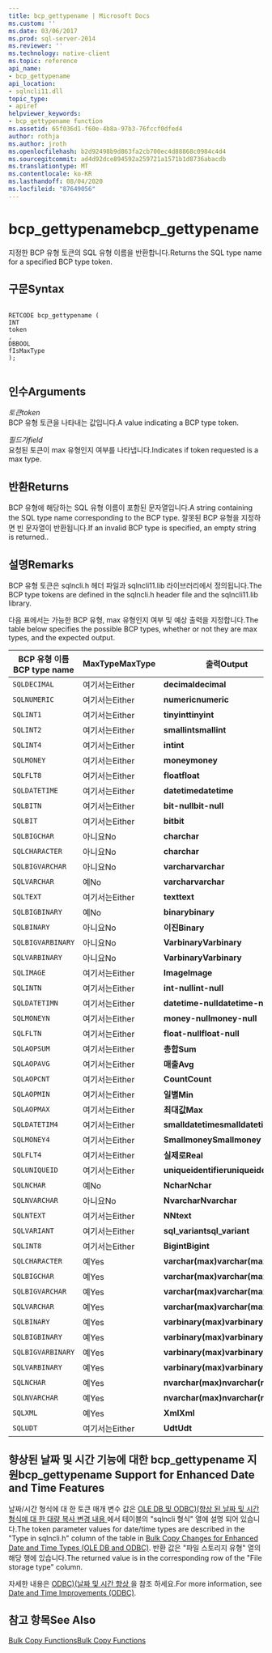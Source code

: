 ```yaml
---
title: bcp_gettypename | Microsoft Docs
ms.custom: ''
ms.date: 03/06/2017
ms.prod: sql-server-2014
ms.reviewer: ''
ms.technology: native-client
ms.topic: reference
api_name:
- bcp_gettypename
api_location:
- sqlncli11.dll
topic_type:
- apiref
helpviewer_keywords:
- bcp_gettypename function
ms.assetid: 65f036d1-f60e-4b8a-97b3-76fccf0dfed4
author: rothja
ms.author: jroth
ms.openlocfilehash: b2d92498b9d863fa2cb700ec4d88868c0984c4d4
ms.sourcegitcommit: ad4d92dce894592a259721a1571b1d8736abacdb
ms.translationtype: MT
ms.contentlocale: ko-KR
ms.lasthandoff: 08/04/2020
ms.locfileid: "87649056"
---
```

# <a name="bcp_gettypename"></a><span data-ttu-id="f8960-102">bcp_gettypename</span><span class="sxs-lookup"><span data-stu-id="f8960-102">bcp_gettypename</span></span>
  <span data-ttu-id="f8960-103">지정한 BCP 유형 토큰의 SQL 유형 이름을 반환합니다.</span><span class="sxs-lookup"><span data-stu-id="f8960-103">Returns the SQL type name for a specified BCP type token.</span></span>  
  
## <a name="syntax"></a><span data-ttu-id="f8960-104">구문</span><span class="sxs-lookup"><span data-stu-id="f8960-104">Syntax</span></span>  
  
```  
  
RETCODE bcp_gettypename (  
INT   
token  
,  
DBBOOL   
fIsMaxType  
);  
  
```  
  
## <a name="arguments"></a><span data-ttu-id="f8960-105">인수</span><span class="sxs-lookup"><span data-stu-id="f8960-105">Arguments</span></span>  
 <span data-ttu-id="f8960-106">*토큰*</span><span class="sxs-lookup"><span data-stu-id="f8960-106">*token*</span></span>  
 <span data-ttu-id="f8960-107">BCP 유형 토큰을 나타내는 값입니다.</span><span class="sxs-lookup"><span data-stu-id="f8960-107">A value indicating a BCP type token.</span></span>  
  
 <span data-ttu-id="f8960-108">*필드가*</span><span class="sxs-lookup"><span data-stu-id="f8960-108">*field*</span></span>  
 <span data-ttu-id="f8960-109">요청된 토큰이 max 유형인지 여부를 나타냅니다.</span><span class="sxs-lookup"><span data-stu-id="f8960-109">Indicates if token requested is a max type.</span></span>  
  
## <a name="returns"></a><span data-ttu-id="f8960-110">반환</span><span class="sxs-lookup"><span data-stu-id="f8960-110">Returns</span></span>  
 <span data-ttu-id="f8960-111">BCP 유형에 해당하는 SQL 유형 이름이 포함된 문자열입니다.</span><span class="sxs-lookup"><span data-stu-id="f8960-111">A string containing the SQL type name corresponding to the BCP type.</span></span> <span data-ttu-id="f8960-112">잘못된 BCP 유형을 지정하면 빈 문자열이 반환됩니다.</span><span class="sxs-lookup"><span data-stu-id="f8960-112">If an invalid BCP type is specified, an empty string is returned..</span></span>  
  
## <a name="remarks"></a><span data-ttu-id="f8960-113">설명</span><span class="sxs-lookup"><span data-stu-id="f8960-113">Remarks</span></span>  
 <span data-ttu-id="f8960-114">BCP 유형 토큰은 sqlncli.h 헤더 파일과 sqlncli11.lib 라이브러리에서 정의됩니다.</span><span class="sxs-lookup"><span data-stu-id="f8960-114">The BCP type tokens are defined in the sqlncli.h header file and the sqlncli11.lib library.</span></span>  
  
 <span data-ttu-id="f8960-115">다음 표에서는 가능한 BCP 유형, max 유형인지 여부 및 예상 출력을 지정합니다.</span><span class="sxs-lookup"><span data-stu-id="f8960-115">The table below specifies the possible BCP types, whether or not they are max types, and the expected output.</span></span>  
  
|<span data-ttu-id="f8960-116">BCP 유형 이름</span><span class="sxs-lookup"><span data-stu-id="f8960-116">BCP type name</span></span>|<span data-ttu-id="f8960-117">MaxType</span><span class="sxs-lookup"><span data-stu-id="f8960-117">MaxType</span></span>|<span data-ttu-id="f8960-118">출력</span><span class="sxs-lookup"><span data-stu-id="f8960-118">Output</span></span>|  
|-------------------|-------------|------------|  
|`SQLDECIMAL`|<span data-ttu-id="f8960-119">여기서는</span><span class="sxs-lookup"><span data-stu-id="f8960-119">Either</span></span>|<span data-ttu-id="f8960-120">**decimal**</span><span class="sxs-lookup"><span data-stu-id="f8960-120">**decimal**</span></span>|  
|`SQLNUMERIC`|<span data-ttu-id="f8960-121">여기서는</span><span class="sxs-lookup"><span data-stu-id="f8960-121">Either</span></span>|<span data-ttu-id="f8960-122">**numeric**</span><span class="sxs-lookup"><span data-stu-id="f8960-122">**numeric**</span></span>|  
|`SQLINT1`|<span data-ttu-id="f8960-123">여기서는</span><span class="sxs-lookup"><span data-stu-id="f8960-123">Either</span></span>|<span data-ttu-id="f8960-124">**tinyint**</span><span class="sxs-lookup"><span data-stu-id="f8960-124">**tinyint**</span></span>|  
|`SQLINT2`|<span data-ttu-id="f8960-125">여기서는</span><span class="sxs-lookup"><span data-stu-id="f8960-125">Either</span></span>|<span data-ttu-id="f8960-126">**smallint**</span><span class="sxs-lookup"><span data-stu-id="f8960-126">**smallint**</span></span>|  
|`SQLINT4`|<span data-ttu-id="f8960-127">여기서는</span><span class="sxs-lookup"><span data-stu-id="f8960-127">Either</span></span>|<span data-ttu-id="f8960-128">**int**</span><span class="sxs-lookup"><span data-stu-id="f8960-128">**int**</span></span>|  
|`SQLMONEY`|<span data-ttu-id="f8960-129">여기서는</span><span class="sxs-lookup"><span data-stu-id="f8960-129">Either</span></span>|<span data-ttu-id="f8960-130">**money**</span><span class="sxs-lookup"><span data-stu-id="f8960-130">**money**</span></span>|  
|`SQLFLT8`|<span data-ttu-id="f8960-131">여기서는</span><span class="sxs-lookup"><span data-stu-id="f8960-131">Either</span></span>|<span data-ttu-id="f8960-132">**float**</span><span class="sxs-lookup"><span data-stu-id="f8960-132">**float**</span></span>|  
|`SQLDATETIME`|<span data-ttu-id="f8960-133">여기서는</span><span class="sxs-lookup"><span data-stu-id="f8960-133">Either</span></span>|<span data-ttu-id="f8960-134">**datetime**</span><span class="sxs-lookup"><span data-stu-id="f8960-134">**datetime**</span></span>|  
|`SQLBITN`|<span data-ttu-id="f8960-135">여기서는</span><span class="sxs-lookup"><span data-stu-id="f8960-135">Either</span></span>|<span data-ttu-id="f8960-136">**bit-null**</span><span class="sxs-lookup"><span data-stu-id="f8960-136">**bit-null**</span></span>|  
|`SQLBIT`|<span data-ttu-id="f8960-137">여기서는</span><span class="sxs-lookup"><span data-stu-id="f8960-137">Either</span></span>|<span data-ttu-id="f8960-138">**bit**</span><span class="sxs-lookup"><span data-stu-id="f8960-138">**bit**</span></span>|  
|`SQLBIGCHAR`|<span data-ttu-id="f8960-139">아니요</span><span class="sxs-lookup"><span data-stu-id="f8960-139">No</span></span>|<span data-ttu-id="f8960-140">**char**</span><span class="sxs-lookup"><span data-stu-id="f8960-140">**char**</span></span>|  
|`SQLCHARACTER`|<span data-ttu-id="f8960-141">아니요</span><span class="sxs-lookup"><span data-stu-id="f8960-141">No</span></span>|<span data-ttu-id="f8960-142">**char**</span><span class="sxs-lookup"><span data-stu-id="f8960-142">**char**</span></span>|  
|`SQLBIGVARCHAR`|<span data-ttu-id="f8960-143">아니요</span><span class="sxs-lookup"><span data-stu-id="f8960-143">No</span></span>|<span data-ttu-id="f8960-144">**varchar**</span><span class="sxs-lookup"><span data-stu-id="f8960-144">**varchar**</span></span>|  
|`SQLVARCHAR`|<span data-ttu-id="f8960-145">예</span><span class="sxs-lookup"><span data-stu-id="f8960-145">No</span></span>|<span data-ttu-id="f8960-146">**varchar**</span><span class="sxs-lookup"><span data-stu-id="f8960-146">**varchar**</span></span>|  
|`SQLTEXT`|<span data-ttu-id="f8960-147">여기서는</span><span class="sxs-lookup"><span data-stu-id="f8960-147">Either</span></span>|<span data-ttu-id="f8960-148">**text**</span><span class="sxs-lookup"><span data-stu-id="f8960-148">**text**</span></span>|  
|`SQLBIGBINARY`|<span data-ttu-id="f8960-149">예</span><span class="sxs-lookup"><span data-stu-id="f8960-149">No</span></span>|<span data-ttu-id="f8960-150">**binary**</span><span class="sxs-lookup"><span data-stu-id="f8960-150">**binary**</span></span>|  
|`SQLBINARY`|<span data-ttu-id="f8960-151">아니요</span><span class="sxs-lookup"><span data-stu-id="f8960-151">No</span></span>|<span data-ttu-id="f8960-152">**이진**</span><span class="sxs-lookup"><span data-stu-id="f8960-152">**Binary**</span></span>|  
|`SQLBIGVARBINARY`|<span data-ttu-id="f8960-153">아니요</span><span class="sxs-lookup"><span data-stu-id="f8960-153">No</span></span>|<span data-ttu-id="f8960-154">**Varbinary**</span><span class="sxs-lookup"><span data-stu-id="f8960-154">**Varbinary**</span></span>|  
|`SQLVARBINARY`|<span data-ttu-id="f8960-155">아니요</span><span class="sxs-lookup"><span data-stu-id="f8960-155">No</span></span>|<span data-ttu-id="f8960-156">**Varbinary**</span><span class="sxs-lookup"><span data-stu-id="f8960-156">**Varbinary**</span></span>|  
|`SQLIMAGE`|<span data-ttu-id="f8960-157">여기서는</span><span class="sxs-lookup"><span data-stu-id="f8960-157">Either</span></span>|<span data-ttu-id="f8960-158">**Image**</span><span class="sxs-lookup"><span data-stu-id="f8960-158">**Image**</span></span>|  
|`SQLINTN`|<span data-ttu-id="f8960-159">여기서는</span><span class="sxs-lookup"><span data-stu-id="f8960-159">Either</span></span>|<span data-ttu-id="f8960-160">**int-null**</span><span class="sxs-lookup"><span data-stu-id="f8960-160">**int-null**</span></span>|  
|`SQLDATETIMN`|<span data-ttu-id="f8960-161">여기서는</span><span class="sxs-lookup"><span data-stu-id="f8960-161">Either</span></span>|<span data-ttu-id="f8960-162">**datetime-null**</span><span class="sxs-lookup"><span data-stu-id="f8960-162">**datetime-null**</span></span>|  
|`SQLMONEYN`|<span data-ttu-id="f8960-163">여기서는</span><span class="sxs-lookup"><span data-stu-id="f8960-163">Either</span></span>|<span data-ttu-id="f8960-164">**money-null**</span><span class="sxs-lookup"><span data-stu-id="f8960-164">**money-null**</span></span>|  
|`SQLFLTN`|<span data-ttu-id="f8960-165">여기서는</span><span class="sxs-lookup"><span data-stu-id="f8960-165">Either</span></span>|<span data-ttu-id="f8960-166">**float-null**</span><span class="sxs-lookup"><span data-stu-id="f8960-166">**float-null**</span></span>|  
|`SQLAOPSUM`|<span data-ttu-id="f8960-167">여기서는</span><span class="sxs-lookup"><span data-stu-id="f8960-167">Either</span></span>|<span data-ttu-id="f8960-168">**총합**</span><span class="sxs-lookup"><span data-stu-id="f8960-168">**Sum**</span></span>|  
|`SQLAOPAVG`|<span data-ttu-id="f8960-169">여기서는</span><span class="sxs-lookup"><span data-stu-id="f8960-169">Either</span></span>|<span data-ttu-id="f8960-170">**매출**</span><span class="sxs-lookup"><span data-stu-id="f8960-170">**Avg**</span></span>|  
|`SQLAOPCNT`|<span data-ttu-id="f8960-171">여기서는</span><span class="sxs-lookup"><span data-stu-id="f8960-171">Either</span></span>|<span data-ttu-id="f8960-172">**Count**</span><span class="sxs-lookup"><span data-stu-id="f8960-172">**Count**</span></span>|  
|`SQLAOPMIN`|<span data-ttu-id="f8960-173">여기서는</span><span class="sxs-lookup"><span data-stu-id="f8960-173">Either</span></span>|<span data-ttu-id="f8960-174">**일별**</span><span class="sxs-lookup"><span data-stu-id="f8960-174">**Min**</span></span>|  
|`SQLAOPMAX`|<span data-ttu-id="f8960-175">여기서는</span><span class="sxs-lookup"><span data-stu-id="f8960-175">Either</span></span>|<span data-ttu-id="f8960-176">**최대값**</span><span class="sxs-lookup"><span data-stu-id="f8960-176">**Max**</span></span>|  
|`SQLDATETIM4`|<span data-ttu-id="f8960-177">여기서는</span><span class="sxs-lookup"><span data-stu-id="f8960-177">Either</span></span>|<span data-ttu-id="f8960-178">**smalldatetime**</span><span class="sxs-lookup"><span data-stu-id="f8960-178">**smalldatetime**</span></span>|  
|`SQLMONEY4`|<span data-ttu-id="f8960-179">여기서는</span><span class="sxs-lookup"><span data-stu-id="f8960-179">Either</span></span>|<span data-ttu-id="f8960-180">**Smallmoney**</span><span class="sxs-lookup"><span data-stu-id="f8960-180">**Smallmoney**</span></span>|  
|`SQLFLT4`|<span data-ttu-id="f8960-181">여기서는</span><span class="sxs-lookup"><span data-stu-id="f8960-181">Either</span></span>|<span data-ttu-id="f8960-182">**실제로**</span><span class="sxs-lookup"><span data-stu-id="f8960-182">**Real**</span></span>|  
|`SQLUNIQUEID`|<span data-ttu-id="f8960-183">여기서는</span><span class="sxs-lookup"><span data-stu-id="f8960-183">Either</span></span>|<span data-ttu-id="f8960-184">**uniqueidentifier**</span><span class="sxs-lookup"><span data-stu-id="f8960-184">**uniqueidentifier**</span></span>|  
|`SQLNCHAR`|<span data-ttu-id="f8960-185">예</span><span class="sxs-lookup"><span data-stu-id="f8960-185">No</span></span>|<span data-ttu-id="f8960-186">**Nchar**</span><span class="sxs-lookup"><span data-stu-id="f8960-186">**Nchar**</span></span>|  
|`SQLNVARCHAR`|<span data-ttu-id="f8960-187">아니요</span><span class="sxs-lookup"><span data-stu-id="f8960-187">No</span></span>|<span data-ttu-id="f8960-188">**Nvarchar**</span><span class="sxs-lookup"><span data-stu-id="f8960-188">**Nvarchar**</span></span>|  
|`SQLNTEXT`|<span data-ttu-id="f8960-189">여기서는</span><span class="sxs-lookup"><span data-stu-id="f8960-189">Either</span></span>|<span data-ttu-id="f8960-190">**N**</span><span class="sxs-lookup"><span data-stu-id="f8960-190">**Ntext**</span></span>|  
|`SQLVARIANT`|<span data-ttu-id="f8960-191">여기서는</span><span class="sxs-lookup"><span data-stu-id="f8960-191">Either</span></span>|<span data-ttu-id="f8960-192">**sql_variant**</span><span class="sxs-lookup"><span data-stu-id="f8960-192">**sql_variant**</span></span>|  
|`SQLINT8`|<span data-ttu-id="f8960-193">여기서는</span><span class="sxs-lookup"><span data-stu-id="f8960-193">Either</span></span>|<span data-ttu-id="f8960-194">**Bigint**</span><span class="sxs-lookup"><span data-stu-id="f8960-194">**Bigint**</span></span>|  
|`SQLCHARACTER`|<span data-ttu-id="f8960-195">예</span><span class="sxs-lookup"><span data-stu-id="f8960-195">Yes</span></span>|<span data-ttu-id="f8960-196">**varchar(max)**</span><span class="sxs-lookup"><span data-stu-id="f8960-196">**varchar(max)**</span></span>|  
|`SQLBIGCHAR`|<span data-ttu-id="f8960-197">예</span><span class="sxs-lookup"><span data-stu-id="f8960-197">Yes</span></span>|<span data-ttu-id="f8960-198">**varchar(max)**</span><span class="sxs-lookup"><span data-stu-id="f8960-198">**varchar(max)**</span></span>|  
|`SQLBIGVARCHAR`|<span data-ttu-id="f8960-199">예</span><span class="sxs-lookup"><span data-stu-id="f8960-199">Yes</span></span>|<span data-ttu-id="f8960-200">**varchar(max)**</span><span class="sxs-lookup"><span data-stu-id="f8960-200">**varchar(max)**</span></span>|  
|`SQLVARCHAR`|<span data-ttu-id="f8960-201">예</span><span class="sxs-lookup"><span data-stu-id="f8960-201">Yes</span></span>|<span data-ttu-id="f8960-202">**varchar(max)**</span><span class="sxs-lookup"><span data-stu-id="f8960-202">**varchar(max)**</span></span>|  
|`SQLBINARY`|<span data-ttu-id="f8960-203">예</span><span class="sxs-lookup"><span data-stu-id="f8960-203">Yes</span></span>|<span data-ttu-id="f8960-204">**varbinary(max)**</span><span class="sxs-lookup"><span data-stu-id="f8960-204">**varbinary(max)**</span></span>|  
|`SQLBIGBINARY`|<span data-ttu-id="f8960-205">예</span><span class="sxs-lookup"><span data-stu-id="f8960-205">Yes</span></span>|<span data-ttu-id="f8960-206">**varbinary(max)**</span><span class="sxs-lookup"><span data-stu-id="f8960-206">**varbinary(max)**</span></span>|  
|`SQLBIGVARBINARY`|<span data-ttu-id="f8960-207">예</span><span class="sxs-lookup"><span data-stu-id="f8960-207">Yes</span></span>|<span data-ttu-id="f8960-208">**varbinary(max)**</span><span class="sxs-lookup"><span data-stu-id="f8960-208">**varbinary(max)**</span></span>|  
|`SQLVARBINARY`|<span data-ttu-id="f8960-209">예</span><span class="sxs-lookup"><span data-stu-id="f8960-209">Yes</span></span>|<span data-ttu-id="f8960-210">**varbinary(max)**</span><span class="sxs-lookup"><span data-stu-id="f8960-210">**varbinary(max)**</span></span>|  
|`SQLNCHAR`|<span data-ttu-id="f8960-211">예</span><span class="sxs-lookup"><span data-stu-id="f8960-211">Yes</span></span>|<span data-ttu-id="f8960-212">**nvarchar(max)**</span><span class="sxs-lookup"><span data-stu-id="f8960-212">**nvarchar(max)**</span></span>|  
|`SQLNVARCHAR`|<span data-ttu-id="f8960-213">예</span><span class="sxs-lookup"><span data-stu-id="f8960-213">Yes</span></span>|<span data-ttu-id="f8960-214">**nvarchar(max)**</span><span class="sxs-lookup"><span data-stu-id="f8960-214">**nvarchar(max)**</span></span>|  
|`SQLXML`|<span data-ttu-id="f8960-215">예</span><span class="sxs-lookup"><span data-stu-id="f8960-215">Yes</span></span>|<span data-ttu-id="f8960-216">**Xml**</span><span class="sxs-lookup"><span data-stu-id="f8960-216">**Xml**</span></span>|  
|`SQLUDT`|<span data-ttu-id="f8960-217">여기서는</span><span class="sxs-lookup"><span data-stu-id="f8960-217">Either</span></span>|<span data-ttu-id="f8960-218">**Udt**</span><span class="sxs-lookup"><span data-stu-id="f8960-218">**Udt**</span></span>|  
  
## <a name="bcp_gettypename-support-for-enhanced-date-and-time-features"></a><span data-ttu-id="f8960-219">향상된 날짜 및 시간 기능에 대한 bcp_gettypename 지원</span><span class="sxs-lookup"><span data-stu-id="f8960-219">bcp_gettypename Support for Enhanced Date and Time Features</span></span>  
 <span data-ttu-id="f8960-220">날짜/시간 형식에 대 한 토큰 매개 변수 값은 [OLE DB 및 ODBC&#41;&#40;향상 된 날짜 및 시간 형식에 대 한 대량 복사 변경 내용 ](../native-client-odbc-date-time/bulk-copy-changes-for-enhanced-date-and-time-types-ole-db-and-odbc.md)에서 테이블의 "sqlncli 형식" 열에 설명 되어 있습니다.</span><span class="sxs-lookup"><span data-stu-id="f8960-220">The token parameter values for date/time types are described in the "Type in sqlncli.h" column of the table in [Bulk Copy Changes for Enhanced Date and Time Types &#40;OLE DB and ODBC&#41;](../native-client-odbc-date-time/bulk-copy-changes-for-enhanced-date-and-time-types-ole-db-and-odbc.md).</span></span> <span data-ttu-id="f8960-221">반환 값은 "파일 스토리지 유형" 열의 해당 행에 있습니다.</span><span class="sxs-lookup"><span data-stu-id="f8960-221">The returned value is in the corresponding row of the "File storage type" column.</span></span>  
  
 <span data-ttu-id="f8960-222">자세한 내용은 [ODBC&#41;&#40;날짜 및 시간 향상 ](../native-client-odbc-date-time/date-and-time-improvements-odbc.md)을 참조 하세요.</span><span class="sxs-lookup"><span data-stu-id="f8960-222">For more information, see [Date and Time Improvements &#40;ODBC&#41;](../native-client-odbc-date-time/date-and-time-improvements-odbc.md).</span></span>  
  
## <a name="see-also"></a><span data-ttu-id="f8960-223">참고 항목</span><span class="sxs-lookup"><span data-stu-id="f8960-223">See Also</span></span>  
 [<span data-ttu-id="f8960-224">Bulk Copy Functions</span><span class="sxs-lookup"><span data-stu-id="f8960-224">Bulk Copy Functions</span></span>](sql-server-driver-extensions-bulk-copy-functions.md)  
  
  

